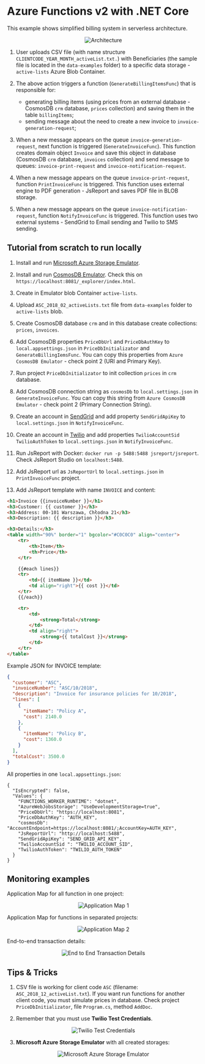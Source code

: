 # Azure Functions v2 with .NET Core

This example shows simplified billing system in serverless architecture.

<p align="center">
    <img alt="Architecture" src="https://raw.githubusercontent.com/asc-lab/dotnetcore-azure-functions/master/readme-images/azure-functions-architecture.png" />
</p>

1. User uploads CSV file (with name structure ```CLIENTCODE_YEAR_MONTH_activeList.txt.```) with Beneficiaries (the sample file is located in the ```data-examples``` folder) to a specific data storage - ```active-lists``` Azure Blob Container.

2. The above action triggers a function (```GenerateBillingItemsFunc```) that is responsible for:
    * generating billing items (using prices from an external database - CosmosDB ```crm``` database, ```prices``` collection) and saving them in the table ```billingItems```;
    * sending message about the need to create a new invoice to ```invoice-generation-request```;

3. When a new message appears on the queue ```invoice-generation-request```, next function is triggered (```GenerateInvoiceFunc```). This function creates domain object ```Invoice``` and save this object in database (CosmosDB ```crm``` database, ```invoices``` collection) and send message to queues: ```invoice-print-request``` and ```invoice-notification-request```.

4. When a new message appears on the queue ```invoice-print-request```, function ```PrintInvoiceFunc``` is triggered. This function uses external engine to PDF generation - JsReport and saves PDF file in BLOB storage.

5. When a new message appears on the queue ```invoice-notification-request```, function ```NotifyInvoiceFunc``` is triggered. This function uses two external systems - SendGrid to Email sending and Twilio to SMS sending.

## Tutorial from scratch to run locally

1. Install and run [Microsoft Azure Storage Emulator](https://docs.microsoft.com/en-us/azure/storage/common/storage-use-emulator).

2. Install and run [CosmosDB Emulator](https://docs.microsoft.com/en-us/azure/cosmos-db/local-emulator). Check this on ```https://localhost:8081/_explorer/index.html```.

3. Create in Emulator blob Container ```active-lists```.

4. Upload  ```ASC_2018_02_activeLists.txt``` file from ```data-examples``` folder to ```active-lists``` blob.

5. Create CosmosDB database ```crm``` and in this database create collections: ```prices```,  ```invoices```.

6. Add CosmosDB properties ```PriceDbUrl``` and ```PriceDbAuthKey``` to ```local.appsettings.json``` in ```PriceDbInitializator``` and ```GenerateBillingIemsFunc```. You can copy this properties from ```Azure CosmosDB Emulator``` - check point 2 (URI and Primary Key).

7. Run project ```PriceDbInitializator``` to init collection ```prices``` in ```crm``` database.

8. Add CosmosDB connection string as ```cosmosDb``` to ```local.settings.json``` in ```GenerateInvoiceFunc```. You can copy this string from ```Azure CosmosDB Emulator``` - check point 2 (Primary Connection String).

9. Create an account in [SendGrid](https://sendgrid.com/) and add property ```SendGridApiKey``` to ```local.settings.json``` in ```NotifyInvoiceFunc```.

10. Create an account in [Twilio](https://www.twilio.com/) and add properties ```TwilioAccountSid``` ```TwilioAuthToken``` to ```local.settings.json``` in ```NotifyInvoiceFunc```.

11. Run JsReport with Docker: ```docker run -p 5488:5488 jsreport/jsreport```. Check JsReport Studio on ```localhost:5488```.

12. Add JsReport url as ```JsReportUrl``` to ```local.settings.json``` in ```PrintInvoiceFunc``` project.

13. Add JsReport template with name ```INVOICE``` and content:

```html
<h1>Invoice {{invoiceNumber }}</h1>
<h3>Customer: {{ customer }}</h3>
<h3>Address: 00-101 Warszawa, Chłodna 21</h3>
<h3>Description: {{ description }}</h3>

<h3>Details:</h3>
<table width="90%" border="1" bgcolor="#C0C0C0" align="center">
    <tr>
        <th>Item</th>
        <th>Price</th>
    </tr>

    {{#each lines}}
    <tr>
        <td>{{ itemName }}</td>
        <td align="right">{{ cost }}</td>
    </tr>
    {{/each}}

    <tr>
        <td>
            <strong>Total</strong>
        </td>
        <td align="right">
            <strong>{{ totalCost }}</strong>
        </td>
    </tr>
</table>
```

Example JSON for INVOICE template:

```json
{
  "customer": "ASC",
  "invoiceNumber": "ASC/10/2018",
  "description": "Invoice for insurance policies for 10/2018",
  "lines": [
    {
      "itemName": "Policy A",
      "cost": 2140.0
    },
    {
      "itemName": "Policy B",
      "cost": 1360.0
    }
  ],
  "totalCost": 3500.0
}
```

All properties in one `local.appsettings.json`:

```
{
  "IsEncrypted": false,
  "Values": {
    "FUNCTIONS_WORKER_RUNTIME": "dotnet",
    "AzureWebJobsStorage": "UseDevelopmentStorage=true",
    "PriceDbUrl": "https://localhost:8081",
    "PriceDbAuthKey": "AUTH_KEY",
    "cosmosDb": "AccountEndpoint=https://localhost:8081/;AccountKey=AUTH_KEY",
    "JsReportUrl": "http://localhost:5488",
    "SendGridApiKey": "SEND_GRID_API_KEY",
    "TwilioAccountSid ": "TWILIO_ACCOUNT_SID",
    "TwilioAuthToken": "TWILIO_AUTH_TOKEN"
  }
}
```

## Monitoring examples

Application Map for all function in one project:

<p align="center">
    <img alt="Application Map 1" 
    src="https://raw.githubusercontent.com/asc-lab/dotnetcore-azure-functions/master/readme-images/application_map_one_project.png" />
</p>

Application Map for functions in separated projects:

<p align="center">
    <img alt="Application Map 2"
    src="https://raw.githubusercontent.com/asc-lab/dotnetcore-azure-functions/master/readme-images/application_map_separated_projects.png" />
</p>

End-to-end transaction details:

<p align="center">
    <img alt="End to End Transaction Details"
    src="https://raw.githubusercontent.com/asc-lab/dotnetcore-azure-functions/master/readme-images/performance.png" />
</p>

## Tips & Tricks

1. CSV file is working for client code ```ASC``` (filename: ```ASC_2018_12_activeList.txt```). If you want run functions for another client code, you must simulate prices in database. Check project ```PriceDbInitializator```, file ```Program.cs```, method ```AddDoc```.

2. Remember that you must use **Twilio Test Credentials**.

<p align="center">
    <img alt="Twilio Test Credentials" src="https://raw.githubusercontent.com/asc-lab/dotnetcore-azure-functions/master/readme-images/twilio_test_credentials.png" />
</p>

3. **Microsoft Azure Storage Emulator** with all created storages:

<p align="center">
    <img alt="Microsoft Azure Storage Emulator" src="https://raw.githubusercontent.com/asc-lab/dotnetcore-azure-functions/master/readme-images/azure_storage_emulator.png" />
</p>
